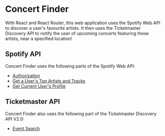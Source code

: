 # Concert Finder

With React and React Router, this web application uses the Spotify Web API to discover a user's favourite artists. It then uses the Ticketmaster Discovery API to notify the user of upcoming concerts featuring these artists, near a specified location!

## Spotify API

Concert Finder uses the following parts of the Spotify Web API:

- [Authorization](https://developer.spotify.com/documentation/general/guides/authorization-guide/#implicit-grant-flow)
- [Get a User's Top Artists and Tracks](https://developer.spotify.com/documentation/web-api/reference/personalization/get-users-top-artists-and-tracks/)
- [Get Current User's Profile](https://developer.spotify.com/documentation/web-api/reference/users-profile/get-current-users-profile/)

## Ticketmaster API

Concert Finder also uses the following part of the Ticketmaster Discovery API V2.0:

- [Event Search](https://developer.ticketmaster.com/products-and-docs/apis/discovery-api/v2/#search-events-v2)